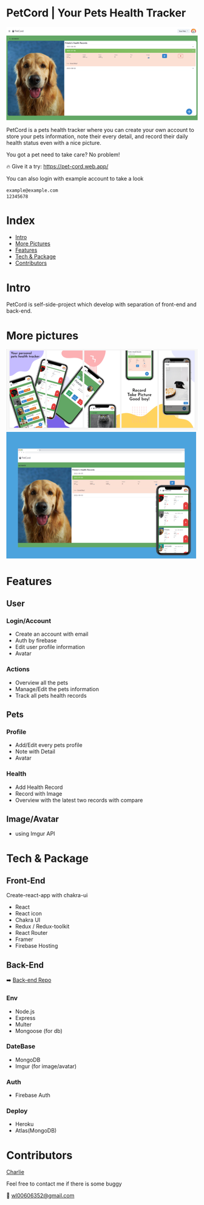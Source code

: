 # PetCord | Your Pets Health Tracker

<img src="./public/img/image8.png">

PetCord is a pets health tracker where you can create your own account to store your pets information, note their every detail, and record their daily health status even with a nice picture.

You got a pet need to take care? No problem!

:fire: Give it a try: https://pet-cord.web.app/

You can also login with example account to take a look

```
example@example.com
12345678
```

# Index

- [Intro](#Intro)
- [More Pictures](#more-pictures)
- [Features](#Features)
- [Tech & Package](#tech-&-package)
- [Contributors](#contributors)

# Intro

PetCord is self-side-project which develop with separation of front-end and back-end.

# More pictures

<img src="./public/img/image7.png" width="800">

<img src="./public/img/image6.png" width="500">

# Features

## User

### Login/Account

- Create an account with email
- Auth by firebase
- Edit user profile information
- Avatar

### Actions

- Overview all the pets
- Manage/Edit the pets information
- Track all pets health records

## Pets

### Profile

- Add/Edit every pets profile
- Note with Detail
- Avatar

### Health

- Add Health Record
- Record with Image
- Overview with the latest two records with compare

## Image/Avatar

- using Imgur API

# Tech & Package

## Front-End

Create-react-app with chakra-ui

- React
- React icon
- Chakra UI
- Redux / Redux-toolkit
- React Router
- Framer
- Firebase Hosting

## Back-End

:arrow_right: [Back-end Repo](https://github.com/wlcharlie/Pet-cord)

### Env

- Node.js
- Express
- Multer
- Mongoose (for db)

### DateBase

- MongoDB
- Imgur (for image/avatar)

### Auth

- Firebase Auth

### Deploy

- Heroku
- Atlas(MongoDB)

# Contributors

[Charlie](https://github.com/wlcharlie/wlcharlie)

Feel free to contact me if there is some buggy

:email: wl00606352@gmail.com
